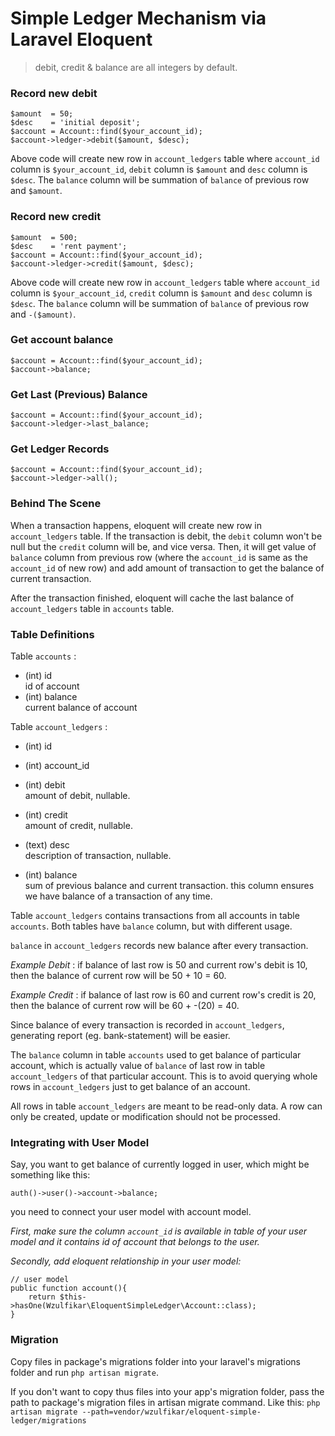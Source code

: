 # Simple Ledger Mechanism via Laravel Eloquent

>debit, credit & balance are all integers by default.


### Record new debit 

	$amount  = 50;
	$desc    = 'initial deposit';
	$account = Account::find($your_account_id);
	$account->ledger->debit($amount, $desc);

Above code will create new row in `account_ledgers` table where `account_id` column is `$your_account_id`, `debit` column is `$amount` and `desc` column is `$desc`. The `balance` column will be summation of `balance` of previous row and `$amount`.

### Record new credit

	$amount  = 500;
	$desc    = 'rent payment';
	$account = Account::find($your_account_id);
	$account->ledger->credit($amount, $desc);

Above code will create new row in `account_ledgers` table where `account_id` column is `$your_account_id`, `credit` column is `$amount` and `desc` column is `$desc`. The `balance` column will be summation of `balance` of previous row and `-($amount)`.

### Get account balance

	$account = Account::find($your_account_id);
	$account->balance;

### Get Last (Previous) Balance

	$account = Account::find($your_account_id);
	$account->ledger->last_balance;

### Get Ledger Records

	$account = Account::find($your_account_id);
	$account->ledger->all();

### Behind The Scene

When a transaction happens, eloquent will create new row in `account_ledgers` table. If the transaction is debit, the `debit` column won't be null but the `credit` column will be, and vice versa. Then, it will get value of `balance` column from previous row (where the `account_id` is same as the `account_id` of new row) and add amount of transaction to get the balance of current transaction.

After the transaction finished, eloquent will cache the last balance of `account_ledgers` table in `accounts` table.

### Table Definitions

Table `accounts` :

- (int) id  
  id of account
- (int) balance  
  current balance of account

Table `account_ledgers` :

- (int) id
- (int) account_id
- (int) debit  
  amount of debit, nullable.

- (int) credit  
  amount of credit, nullable.
- (text) desc  
	description of transaction, nullable.
- (int) balance   
	sum of previous balance and current transaction. this column ensures we have balance of a transaction of any time.

Table `account_ledgers` contains transactions from all accounts in table `accounts`. Both tables have `balance` column, but with different usage.

`balance` in `account_ledgers` records new balance after every transaction. 

*Example Debit* : if balance of last row is 50 and current row's debit is 10, then the balance of current row will be 50 + 10 = 60.

*Example Credit* : if balance of last row is 60 and current row's credit is 20, then the balance of current row will be 60 + -(20) = 40.

Since balance of every transaction is recorded in `account_ledgers`, generating report (eg. bank-statement) will be easier.

The `balance` column in table `accounts` used to get balance of particular account, which is actually value of `balance` of last row in table `account_ledgers` of that particular account. This is to avoid querying whole rows in `account_ledgers` just to get balance of an account.

All rows in table `account_ledgers`	 are meant to be read-only data. A row can only be created, update or modification should not be processed.

### Integrating with User Model
Say, you want to get balance of currently logged in user, which might be something like this:

	auth()->user()->account->balance;

you need to connect your user model with account model.

*First, make sure the column `account_id` is available in table of your user model and it contains id of account that belongs to the user.*

*Secondly, add eloquent relationship in your user model:*

	
	// user model
	public function account(){
		return $this->hasOne(Wzulfikar\EloquentSimpleLedger\Account::class);	
	}


### Migration
Copy files in package's migrations folder into your laravel's migrations folder and run `php artisan migrate`. 

If you don't want to copy thus files into your app's migration folder, pass the path to package's migration files in artisan migrate command. Like this:
`php artisan migrate --path=vendor/wzulfikar/eloquent-simple-ledger/migrations`